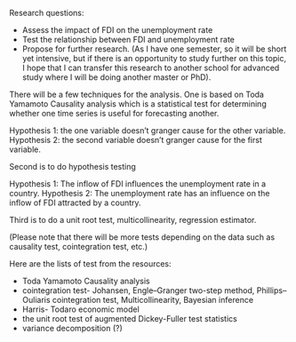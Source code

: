 Research questions:
-	Assess the impact of FDI on the unemployment rate
-	Test the relationship between FDI and unemployment rate
-	Propose for further research. (As I have one semester, so it will be short yet intensive, but if there is an opportunity to study further on this topic, I hope that I can transfer this research to another school  for advanced study where I will be doing another master or PhD).

There will be a few techniques for the analysis. One is based on Toda Yamamoto Causality analysis which is a statistical test for determining whether one time series is useful for forecasting another. 

Hypothesis 1: the one variable doesn’t granger cause for the other variable.
Hypothesis 2: the second variable doesn’t granger cause for the first variable.

Second is to do hypothesis testing

Hypothesis 1: The inflow of FDI influences the unemployment rate in a country. 
Hypothesis 2: The unemployment rate has an influence on the inflow of FDI attracted by a country.

Third is to do a unit root test, multicollinearity, regression estimator. 

(Please note that there will be more tests depending on the data such as causality test, cointegration test, etc.)

Here are the lists of test from the resources:
- Toda Yamamoto Causality analysis
- cointegration test- Johansen, Engle–Granger two-step method, Phillips–Ouliaris cointegration test, Multicollinearity, Bayesian inference
- Harris- Todaro economic model
- the unit root test of augmented Dickey-Fuller test statistics
- variance decomposition (?)
